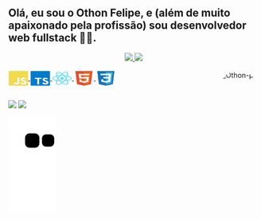 ## Olá, eu sou o Othon Felipe, e (além de muito apaixonado pela profissão) sou desenvolvedor web fullstack 🧑‍💻.
<div align="center">
  <a href="https://github.com/othonet">
  <img height="180em" src="https://github-readme-stats.vercel.app/api?username=othonet&show_icons=true&theme=dracula&include_all_commits=true&count_private=true"/>
  <img height="180em" src="https://github-readme-stats.vercel.app/api/top-langs/?username=othonet&layout=compact&langs_count=7&theme=dracula"/>
</div>
<div style="display: inline_block"><br>
  <img align="center" alt="Othon-Js" height="30" width="40" src="https://raw.githubusercontent.com/devicons/devicon/master/icons/javascript/javascript-plain.svg">
  <img align="center" alt="Othon-Ts" height="30" width="40" src="https://raw.githubusercontent.com/devicons/devicon/master/icons/typescript/typescript-plain.svg">
  <img align="center" alt="Othon-React" height="30" width="40" src="https://raw.githubusercontent.com/devicons/devicon/master/icons/react/react-original.svg">
  <img align="center" alt="Othon-HTML" height="30" width="40" src="https://raw.githubusercontent.com/devicons/devicon/master/icons/html5/html5-original.svg">
  <img align="center" alt="Othon-CSS" height="30" width="40" src="https://raw.githubusercontent.com/devicons/devicon/master/icons/css3/css3-original.svg">
  <img align="right" alt="Othon-pic" height="150" style="border-radius:50px;" src="https://avatars.githubusercontent.com/u/58792613?v=4">
</div>
  
  ##
 
<div> 
  <a href = "mailto:ofbsantos@gmail.com"><img src="https://img.shields.io/badge/-Gmail-%23333?style=for-the-badge&logo=gmail&logoColor=white" target="_blank"></a>
  <a href="https://www.linkedin.com/in/ofbsantos" target="_blank"><img src="https://img.shields.io/badge/-LinkedIn-%230077B5?style=for-the-badge&logo=linkedin&logoColor=white" target="_blank"></a> 
 
  ![Snake animation](https://github.com/rafaballerini/rafaballerini/blob/output/github-contribution-grid-snake.svg)
 
</div>
